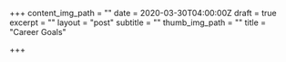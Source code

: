 +++
content_img_path = ""
date = 2020-03-30T04:00:00Z
draft = true
excerpt = ""
layout = "post"
subtitle = ""
thumb_img_path = ""
title = "Career Goals"

+++
